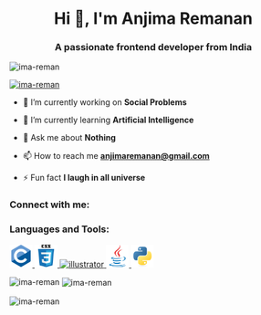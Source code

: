 <h1 align="center">Hi 👋, I'm Anjima Remanan</h1>
<h3 align="center">A passionate frontend developer from India</h3>

<p align="left"> <img src="https://komarev.com/ghpvc/?username=ima-reman&label=Profile%20views&color=0e75b6&style=flat" alt="ima-reman" /> </p>

<p align="left"> <a href="https://github.com/ryo-ma/github-profile-trophy"><img src="https://github-profile-trophy.vercel.app/?username=ima-reman" alt="ima-reman" /></a> </p>

- 🔭 I’m currently working on **Social Problems**

- 🌱 I’m currently learning **Artificial Intelligence**

- 💬 Ask me about **Nothing**

- 📫 How to reach me **anjimaremanan@gmail.com**

- ⚡ Fun fact **I laugh in all universe**

<h3 align="left">Connect with me:</h3>
<p align="left">
</p>

<h3 align="left">Languages and Tools:</h3>
<p align="left"> <a href="https://www.cprogramming.com/" target="_blank" rel="noreferrer"> <img src="https://raw.githubusercontent.com/devicons/devicon/master/icons/c/c-original.svg" alt="c" width="40" height="40"/> </a> <a href="https://www.w3schools.com/css/" target="_blank" rel="noreferrer"> <img src="https://raw.githubusercontent.com/devicons/devicon/master/icons/css3/css3-original-wordmark.svg" alt="css3" width="40" height="40"/> </a> <a href="https://www.adobe.com/in/products/illustrator.html" target="_blank" rel="noreferrer"> <img src="https://www.vectorlogo.zone/logos/adobe_illustrator/adobe_illustrator-icon.svg" alt="illustrator" width="40" height="40"/> </a> <a href="https://www.java.com" target="_blank" rel="noreferrer"> <img src="https://raw.githubusercontent.com/devicons/devicon/master/icons/java/java-original.svg" alt="java" width="40" height="40"/> </a> <a href="https://www.python.org" target="_blank" rel="noreferrer"> <img src="https://raw.githubusercontent.com/devicons/devicon/master/icons/python/python-original.svg" alt="python" width="40" height="40"/> </a> </p>

<p><img align="left" src="https://github-readme-stats.vercel.app/api/top-langs?username=ima-reman&show_icons=true&locale=en&layout=compact" alt="ima-reman" /></p>

<p>&nbsp;<img align="center" src="https://github-readme-stats.vercel.app/api?username=ima-reman&show_icons=true&locale=en" alt="ima-reman" /></p>

<p><img align="center" src="https://github-readme-streak-stats.herokuapp.com/?user=ima-reman&" alt="ima-reman" /></p>
